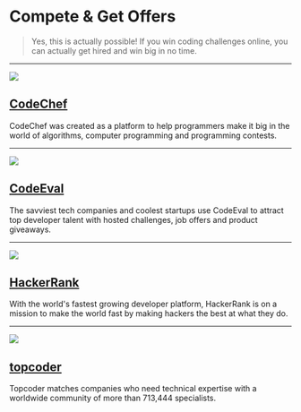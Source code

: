 # Compete & Get Offers

> Yes, this is actually possible! If you win coding challenges online, you can actually get hired and win big in no time.

---

![](https://s3.amazonaws.com/codechef_shared/sites/all/themes/abessive/logo.png)

## [CodeChef](http://www.codechef.com/)

CodeChef was created as a platform to help programmers make it big in the world of algorithms, computer programming and programming contests.

---

![](https://www.codeeval.com/static/images/logo.png)

## [CodeEval](https://www.codeeval.com/)

The savviest tech companies and coolest startups use CodeEval to attract top developer talent with hosted challenges, job offers and product giveaways.

---


![](https://www.hackerrank.com/assets/styleguide/logo_wordmark.png)

## [HackerRank](https://www.hackerrank.com/)

With the world's fastest growing developer platform, HackerRank is on a mission to make the world fast by making hackers the best at what they do.

---

![](http://www.citylightcap.com/img/port/topcoder-1.png)

## [topcoder](http://www.topcoder.com/)

Topcoder matches companies who need technical expertise with a worldwide community of more than 713,444 specialists.


